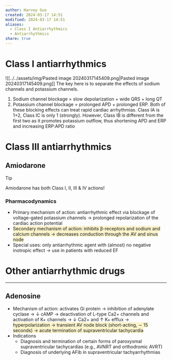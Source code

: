 ```yaml
---
author: Harvey Guo
created: 2024-03-17 14:51
modified: 2024-03-17 14:51
aliases:
  - Class I Antiarrhythmics
  - Antiarrhythmics
share: true
---
```

# Class I antiarrhythmics
![[../../assets/img/Pasted image 20240317145409.png|Pasted image 20240317145409.png]]
The key here is to separate the effects of sodium channels and potassium channels. 
1. Sodium channel blockage = slow depolarization + wide QRS + long QT
2. Potassium channel blockage = prolonged APD + prolonged ERP. Both of these blocking effects can treat rapid cardiac arrhythmias. 
Class IA is 1+2, Class IC is only 1 (strongly). However, Class IB is different from the first two as it promotes potassium outflow, thus shortening APD and ERP and increasing ERP:APD ratio
# Class III antiarrhythmics
## Amiodarone
>[!tip] 
>Amiodarone has both Class I, II, III & IV actions!
### Pharmacodynamics
- Primary mechanism of action: antiarrhythmic effect via blockage of voltage-gated potassium channels → prolonged repolarization of the cardiac action potential
- <span style="background:rgba(240, 200, 0, 0.2)">Secondary mechanism of action: inhibits β-receptors and sodium and calcium channels → decreases conduction through the AV and sinus node</span>
- Special uses: only antiarrhythmic agent with (almost) no negative inotropic effect → use in patients with reduced EF

# Other antiarrhythmic drugs
---
## Adenosine
- Mechanism of action: activates Gi protein → inhibition of adenylate cyclase → ↓ cAMP → deactivation of L-type Ca2+ channels and activation of K+ channels → ↓ Ca2+ and ↑ K+ efflux → <span style="background:rgba(240, 200, 0, 0.2)">hyperpolarization → transient AV node block (short-acting, ∼ 15 seconds) → acute termination of supraventricular tachycardia</span>
- Indications
	- Diagnosis and termination of certain forms of paroxysmal supraventricular tachycardias (e.g., AVNRT and orthodromic AVRT) 
	- Diagnosis of underlying AFib in supraventricular tachyarrhythmias 

